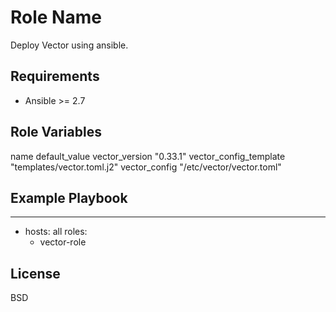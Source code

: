 Role Name
=========

Deploy Vector using ansible.


Requirements
------------

- Ansible >= 2.7 


Role Variables
--------------

name default_value
vector_version "0.33.1"
vector_config_template "templates/vector.toml.j2"
vector_config "/etc/vector/vector.toml"

Example Playbook
----------------

---
- hosts: all
  roles:
  - vector-role


License
-------
BSD

